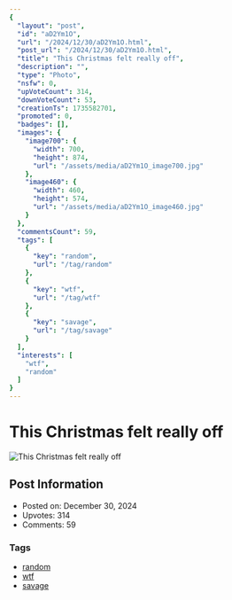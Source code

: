 ```yaml
---
{
  "layout": "post",
  "id": "aD2Ym1O",
  "url": "/2024/12/30/aD2Ym1O.html",
  "post_url": "/2024/12/30/aD2Ym1O.html",
  "title": "This Christmas felt really off",
  "description": "",
  "type": "Photo",
  "nsfw": 0,
  "upVoteCount": 314,
  "downVoteCount": 53,
  "creationTs": 1735582701,
  "promoted": 0,
  "badges": [],
  "images": {
    "image700": {
      "width": 700,
      "height": 874,
      "url": "/assets/media/aD2Ym1O_image700.jpg"
    },
    "image460": {
      "width": 460,
      "height": 574,
      "url": "/assets/media/aD2Ym1O_image460.jpg"
    }
  },
  "commentsCount": 59,
  "tags": [
    {
      "key": "random",
      "url": "/tag/random"
    },
    {
      "key": "wtf",
      "url": "/tag/wtf"
    },
    {
      "key": "savage",
      "url": "/tag/savage"
    }
  ],
  "interests": [
    "wtf",
    "random"
  ]
}
---
```


# This Christmas felt really off

![This Christmas felt really off](/assets/media/aD2Ym1O_image700.jpg)

## Post Information

- Posted on: December 30, 2024
- Upvotes: 314
- Comments: 59

### Tags

- [random](/tag/random)
- [wtf](/tag/wtf)
- [savage](/tag/savage)
